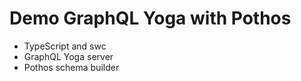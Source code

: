 # Demo GraphQL Yoga with Pothos

- TypeScript and swc
- GraphQL Yoga server
- Pothos schema builder
